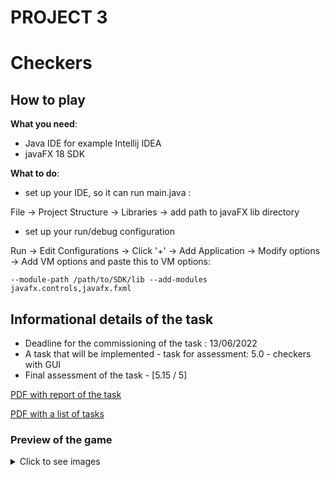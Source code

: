 # PROJECT 3


# Checkers


## How to play
**What you need**:
- Java IDE for example Intellij IDEA
- javaFX 18 SDK

**What to do**:
- set up your IDE, so it can run main.java :

File -> Project Structure -> Libraries -> add path to javaFX lib directory
- set up your run/debug configuration 

Run -> Edit Configurations -> Click '+'  -> Add Application -> Modify options -> Add VM options
  and paste this to VM options: 

```--module-path /path/to/SDK/lib --add-modules javafx.controls,javafx.fxml```

## Informational details of the task
- Deadline for the commissioning of the task : 13/06/2022
- A task that will be implemented  - task for assessment: 5.0 - checkers with GUI
- Final assessment of the task  - [5.15 / 5]

[PDF with report of the task ](https://gitlab.com/JasinskiR259384/pamsi-2022/-/blob/main/PROJECT_3/Report_PAMSI_3.pdf)

[PDF with a list of tasks ](https://gitlab.com/JasinskiR259384/pamsi-2022/-/blob/main/PROJECT_3/proj3.pdf)

### Preview of the game
<details><summary>Click to see images</summary>

![](images/readme/preview.png)
![](images/readme/settings.png)
![](images/readme/game.png)
</details>
